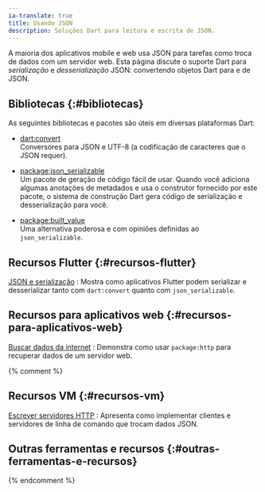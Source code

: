 ```yaml
---
ia-translate: true
title: Usando JSON
description: Soluções Dart para leitura e escrita de JSON.
---
```


A maioria dos aplicativos mobile e web usa JSON para tarefas como
troca de dados com um servidor web.
Esta página discute o suporte Dart para _serialização_ e _desserialização_ JSON:
convertendo objetos Dart para e de JSON.


## Bibliotecas {:#bibliotecas}

As seguintes bibliotecas e pacotes são úteis em diversas plataformas Dart:

* [dart:convert](/libraries/dart-convert)<br>
  Conversores para JSON e UTF-8
  (a codificação de caracteres que o JSON requer).

* [package:json_serializable]({{site.pub-pkg}}/json_serializable)<br>
  Um pacote de geração de código fácil de usar.
  Quando você adiciona algumas anotações de metadados
  e usa o construtor fornecido por este pacote,
  o sistema de construção Dart gera código de serialização e desserialização para você.

* [package:built_value]({{site.pub-pkg}}/built_value)<br>
  Uma alternativa poderosa e com opiniões definidas ao `json_serializable`.


## Recursos Flutter {:#recursos-flutter}

[JSON e serialização]({{site.flutter-docs}}/development/data-and-backend/json)
: Mostra como aplicativos Flutter podem serializar e desserializar
  tanto com `dart:convert` quanto com `json_serializable`.


## Recursos para aplicativos web {:#recursos-para-aplicativos-web}

[Buscar dados da internet](/tutorials/server/fetch-data)
: Demonstra como usar `package:http` para recuperar dados de um servidor web.


{% comment %}
## Recursos VM {:#recursos-vm}

[Escrever servidores HTTP](/tutorials/server/httpserver)
: Apresenta como implementar clientes e servidores de linha de comando
  que trocam dados JSON.

## Outras ferramentas e recursos {:#outras-ferramentas-e-recursos}
{% endcomment %}

